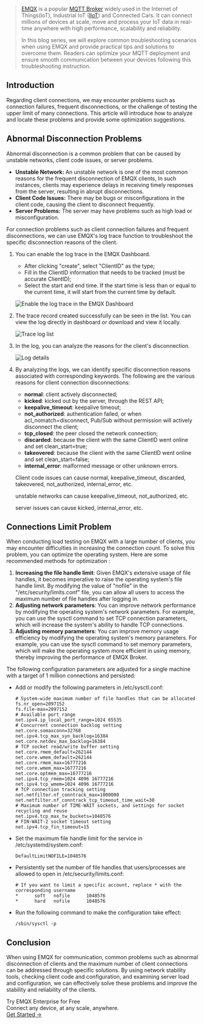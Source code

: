 > [EMQX](https://github.com/emqx/emqx) is a popular [MQTT Broker](https://www.emqx.com/en/blog/the-ultimate-guide-to-mqtt-broker-comparison) widely used in the Internet of Things(IoT), Industrial IoT ([IIoT](https://www.emqx.com/en/blog/iiot-explained-examples-technologies-benefits-and-challenges)) and Connected Cars. It can connect millions of devices at scale, move and process your IoT data in real-time anywhere with high performance, scalability and reliability.
>
> In this blog series, we will explore common troubleshooting scenarios when using EMQX and provide practical tips and solutions to overcome them. Readers can optimize your MQTT deployment and ensure smooth communication between your devices following this troubleshooting instruction.


## Introduction

Regarding client connections, we may encounter problems such as connection failures, frequent disconnections, or the challenge of testing the upper limit of many connections. This article will introduce how to analyze and locate these problems and provide some optimization suggestions.

## Abnormal Disconnection Problems

Abnormal disconnection is a common problem that can be caused by unstable networks, client code issues, or server problems.

- **Unstable Network:** An unstable network is one of the most common reasons for the frequent disconnection of EMQX clients, In such instances, clients may experience delays in receiving timely responses from the server, resulting in abrupt disconnections.
- **Client Code Issues:** There may be bugs or misconfigurations in the client code, causing the client to disconnect frequently.
- **Server Problems:** The server may have problems such as high load or misconfiguration.

For connection problems such as client connection failures and frequent disconnections, we can use EMQX's log trace function to troubleshoot the specific disconnection reasons of the client.

1. You can enable the log trace in the EMQX Dashboard.

   - After clicking "create", select "ClientID" as the type;
   - Fill in the ClientID information that needs to be tracked (must be accurate ClientID);
   - Select the start and end time. If the start time is less than or equal to the current time, it will start from the current time by default.

   ![Enable the log trace in the EMQX Dashboard](https://assets.emqx.com/images/25c3a38be78b8069706c9c42a6c88cec.png)

2. The trace record created successfully can be seen in the list. You can view the log directly in dashboard or download and view it locally.

   ![Trace log list](https://assets.emqx.com/images/f1ac14f820f08cdd2205d35e1dc6ed0b.png)

3. In the log, you can analyze the reasons for the client's disconnection.

   ![Log details](https://assets.emqx.com/images/d1bcdce617f595e9036c4b3b1b79a104.png)

4. By analyzing the logs, we can identify specific disconnection reasons associated with corresponding keywords. The following are the various reasons for client connection disconnections:

   - **normal**: client actively disconnected;
   - **kicked**: kicked out by the server, through the REST API;
   - **keepalive_timeout**: keepalive timeout;
   - **not_authorized**: authentication failed, or when acl_nomatch=disconnect, Pub/Sub without permission will actively disconnect the client;
   - **tcp_closed**: the peer closed the network connection;
   - **discarded**: because the client with the same ClientID went online and set clean_start=true;
   - **takeovered**: because the client with the same ClientID went online and set clean_start=false;
   - **internal_error**: malformed message or other unknown errors.

   Client code issues can cause normal, keepalive_timeout, discarded, takeovered, not_authorized, internal_error, etc.

   unstable networks can cause keepalive_timeout, not_authorized, etc.

   server issues can cause kicked, internal_error, etc.

## Connections Limit Problem

When conducting load testing on EMQX with a large number of clients, you may encounter difficulties in increasing the connection count. To solve this problem, you can optimize the operating system. Here are some recommended methods for optimization :

1. **Increasing the file handle limit**: Given EMQX's extensive usage of file handles, it becomes imperative to raise the operating system's file handle limit. By modifying the value of "nofile" in the "/etc/security/limits.conf" file, you can allow all users to access the maximum number of file handles after logging in.
2. **Adjusting network parameters**: You can improve network performance by modifying the operating system's network parameters. For example, you can use the sysctl command to set TCP connection parameters, which will increase the system's ability to handle TCP connections.
3. **Adjusting memory parameters**: You can improve memory usage efficiency by modifying the operating system's memory parameters. For example, you can use the sysctl command to set memory parameters, which will make the operating system more efficient in using memory, thereby improving the performance of EMQX Broker.

The following configuration parameters are adjusted for a single machine with a target of 1 million connections and persisted:

- Add or modify the following parameters in /etc/sysctl.conf:

  ```
  # System-wide maximum number of file handles that can be allocated
  fs.nr_open=2097152
  fs.file-max=2097152
  # Available port range
  net.ipv4.ip_local_port_range=1024 65535
  # Concurrent connection backlog setting
  net.core.somaxconn=32768
  net.ipv4.tcp_max_syn_backlog=16384
  net.core.netdev_max_backlog=16384
  # TCP socket read/write buffer setting
  net.core.rmem_default=262144
  net.core.wmem_default=262144
  net.core.rmem_max=16777216
  net.core.wmem_max=16777216
  net.core.optmem_max=16777216
  net.ipv4.tcp_rmem=1024 4096 16777216
  net.ipv4.tcp_wmem=1024 4096 16777216
  # TCP connection tracking setting
  net.netfilter.nf_conntrack_max=1000000
  net.netfilter.nf_conntrack_tcp_timeout_time_wait=30
  # Maximum number of TIME-WAIT sockets, and settings for socket recycling and reuse
  net.ipv4.tcp_max_tw_buckets=1048576
  # FIN-WAIT-2 socket timeout setting
  net.ipv4.tcp_fin_timeout=15
  ```

- Set the maximum file handle limit for the service in /etc/systemd/system.conf:

  ```
  DefaultLimitNOFILE=1048576
  ```

- Persistently set the number of file handles that users/processes are allowed to open in /etc/security/limits.conf:

  ```
  # If you want to limit a specific account, replace * with the corresponding username
  *      soft   nofile      1048576
  *      hard   nofile      1048576
  ```

- Run the following command to make the configuration take effect:

  ```
  /sbin/sysctl -p
  ```

  

## Conclusion

When using EMQX for communication, common problems such as abnormal disconnection of clients and the maximum number of client connections can be addressed through specific solutions. By using network stability tools, checking client code and configuration, and examining server load and configuration, we can effectively solve these problems and improve the stability and reliability of the clients.


<section class="promotion">
    <div>
        Try EMQX Enterprise for Free
      <div class="is-size-14 is-text-normal has-text-weight-normal">Connect any device, at any scale, anywhere.</div>
    </div>
    <a href="https://www.emqx.com/en/try?product=enterprise" class="button is-gradient px-5">Get Started →</a>
</section>
